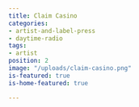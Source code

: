 ```yaml
---
title: Claim Casino
categories:
- artist-and-label-press
- daytime-radio
tags:
- artist
position: 2
image: "/uploads/claim-casino.png"
is-featured: true
is-home-featured: true

---
```

